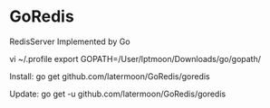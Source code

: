 GoRedis
=======

RedisServer Implemented by Go

vi ~/.profile 
export GOPATH=/User/lptmoon/Downloads/go/gopath/

Install:
go get github.com/latermoon/GoRedis/goredis

Update:
go get -u github.com/latermoon/GoRedis/goredis
